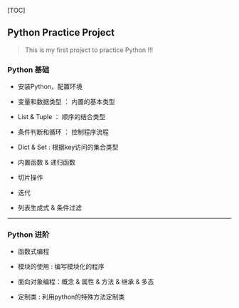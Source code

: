 [TOC]

## Python Practice Project

> This is my first project to practice Python !!!

### Python 基础

- 安装Python，配置环境

- 变量和数据类型 ： 内置的基本类型

- List & Tuple ： 顺序的结合类型

- 条件判断和循环 ： 控制程序流程

- Dict & Set : 根据key访问的集合类型

- 内置函数 & 递归函数

- 切片操作

- 迭代

- 列表生成式 & 条件过滤

---

### Python 进阶

- 函数式编程

- 模块的使用 : 编写模块化的程序

- 面向对象编程：概念 & 属性 & 方法 & 继承 & 多态

- 定制类 : 利用python的特殊方法定制类




